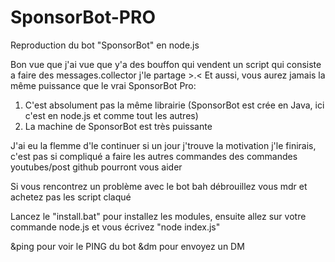 # SponsorBot-PRO
Reproduction du bot "SponsorBot" en node.js

Bon vue que j'ai vue que y'a des bouffon qui vendent un script qui consiste a faire des messages.collector j'le partage >.<
Et aussi, vous aurez jamais la même puissance que le vrai SponsorBot Pro: 
1. C'est absolument pas la même librairie (SponsorBot est crée en Java, ici c'est en node.js et comme tout les autres)
2. La machine de SponsorBot est très puissante

J'ai eu la flemme d'le continuer si un jour j'trouve la motivation j'le finirais, c'est pas si compliqué a faire les autres commandes des commandes youtubes/post github pourront vous aider

Si vous rencontrez un problème avec le bot bah débrouillez vous mdr
et achetez pas les script claqué 


Lancez le "install.bat" pour installez les modules,
ensuite allez sur votre commande node.js et vous écrivez "node index.js"

&ping pour voir le PING du bot
&dm pour envoyez un DM

